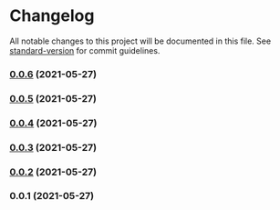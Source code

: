 # Changelog

All notable changes to this project will be documented in this file. See [standard-version](https://github.com/conventional-changelog/standard-version) for commit guidelines.

### [0.0.6](https://github.com/maneuver-agency/iubenda-nuxt-module/compare/v0.0.5...v0.0.6) (2021-05-27)

### [0.0.5](https://github.com/maneuver-agency/iubenda-nuxt-module/compare/v0.0.4...v0.0.5) (2021-05-27)

### [0.0.4](https://github.com/maneuver-agency/iubenda-nuxt-module/compare/v0.0.3...v0.0.4) (2021-05-27)

### [0.0.3](https://github.com/maneuver-agency/iubenda-nuxt-module/compare/v0.0.2...v0.0.3) (2021-05-27)

### [0.0.2](https://github.com/maneuver-agency/iubenda-nuxt-module/compare/v0.0.1...v0.0.2) (2021-05-27)

### 0.0.1 (2021-05-27)
